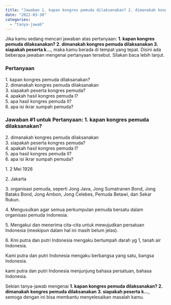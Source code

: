 ```yaml
---
title: "Jawaban 1. kapan kongres pemuda dilaksanakan? 2. dimanakah kongres pemuda dilaksanakan 3. siapakah peserta k..."
date: "2022-03-30"
categories: 
  - "tanya-jawab"
---
```


Jika kamu sedang mencari jawaban atas pertanyaan: **1\. kapan kongres pemuda dilaksanakan? 2. dimanakah kongres pemuda dilaksanakan 3. siapakah peserta k...**, maka kamu berada di tempat yang tepat. Disini ada beberapa jawaban mengenai pertanyaan tersebut. Silakan baca lebih lanjut.

### Pertanyaan

1\. kapan kongres pemuda dilaksanakan?  
2\. dimanakah kongres pemuda dilaksanakan  
3\. siapakah peserta kongres pemuda?  
4\. apakah hasil kongres pemuda I?  
5\. apa hasil kongres pemuda II?  
6\. apa isi ikrar sumpah pemuda?​

### Jawaban #1 untuk Pertanyaan: 1. kapan kongres pemuda dilaksanakan?  
2\. dimanakah kongres pemuda dilaksanakan  
3\. siapakah peserta kongres pemuda?  
4\. apakah hasil kongres pemuda I?  
5\. apa hasil kongres pemuda II?  
6\. apa isi ikrar sumpah pemuda?​

1\. 2 Mei 1926

2\. Jakarta

3\. organisasi pemuda, seperti Jong Java, Jong Sumatranen Bond, Jong Bataks Bond, Jong Ambon, Jong Celebes, Pemuda Betawi, dan Sekar Rukun.

4\. Mengusulkan agar semua perkumpulan pemuda bersatu dalam organisasi pemuda Indonesia.

5\. Mengakui dan menerima cita-cita untuk mewujudkan persatuan Indonesia (meskipun dalam hal ini masih belum jelas).

6\. Kmi putra dan putri Indonesia mengaku bertumpah darah yg 1, tanah air Indonesia.

Kami putra dan putri Indonesia mengaku berbangsa yang satu, bangsa Indonesia.

kami putra dan putri Indonesia menjunjung bahasa persatuan, bahasa Indonesia.

Sekian tanya-jawab mengenai **1\. kapan kongres pemuda dilaksanakan? 2. dimanakah kongres pemuda dilaksanakan 3. siapakah peserta k...**, semoga dengan ini bisa membantu menyelesaikan masalah kamu.
